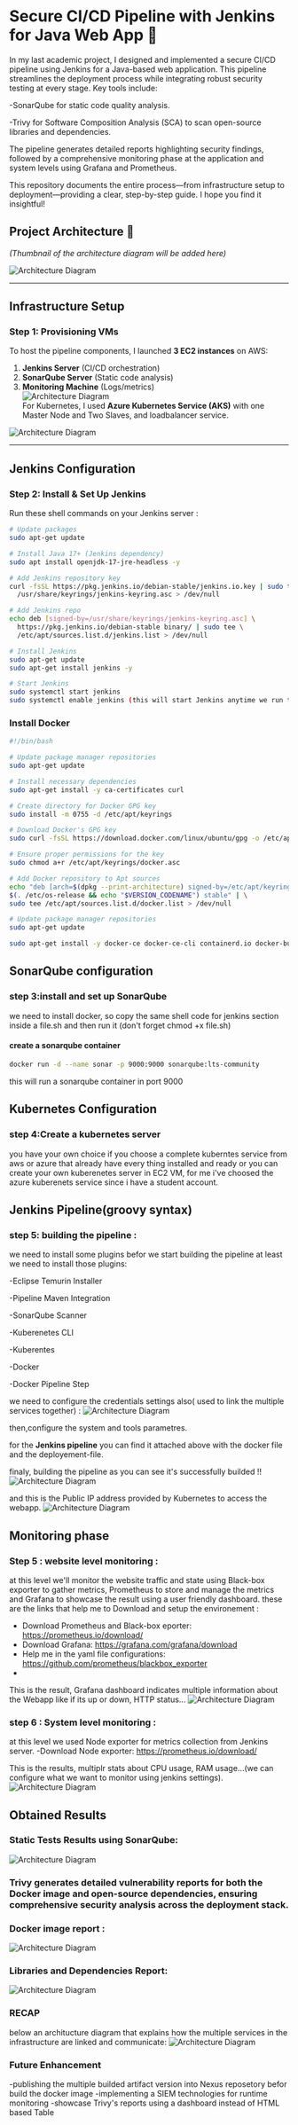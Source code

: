 # Secure CI/CD Pipeline with Jenkins for Java Web App 🚀  

In my last academic project, I designed and implemented a secure CI/CD pipeline using Jenkins for a Java-based web application. This pipeline streamlines the deployment process while integrating robust security testing at every stage. Key tools include:

-SonarQube for static code quality analysis.

-Trivy for Software Composition Analysis (SCA) to scan open-source libraries and dependencies.

The pipeline generates detailed reports highlighting security findings, followed by a comprehensive monitoring phase at the application and system levels using Grafana and Prometheus.

This repository documents the entire process—from infrastructure setup to deployment—providing a clear, step-by-step guide. I hope you find it insightful!

## Project Architecture 📐  
*(Thumbnail of the architecture diagram will be added here)*  

![Architecture Diagram](images/Screenshot%202025-04-16%20011223.png)  

---

## Infrastructure Setup  

### Step 1: Provisioning VMs  
To host the pipeline components, I launched **3 EC2 instances** on AWS:  
1. **Jenkins Server** (CI/CD orchestration)  
2. **SonarQube Server** (Static code analysis)  
3. **Monitoring Machine** (Logs/metrics)  
![Architecture Diagram](images/image.png)  
For Kubernetes, I used **Azure Kubernetes Service (AKS)** with one Master Node and Two Slaves, and loadbalancer service.  

![Architecture Diagram](images/Screenshot%202025-04-16%20130900.png)   

---

## Jenkins Configuration  

### Step 2: Install & Set Up Jenkins  
Run these shell commands on your Jenkins server :  

```bash
# Update packages
sudo apt-get update

# Install Java 17+ (Jenkins dependency)
sudo apt install openjdk-17-jre-headless -y

# Add Jenkins repository key
curl -fsSL https://pkg.jenkins.io/debian-stable/jenkins.io.key | sudo tee \
  /usr/share/keyrings/jenkins-keyring.asc > /dev/null

# Add Jenkins repo
echo deb [signed-by=/usr/share/keyrings/jenkins-keyring.asc] \
  https://pkg.jenkins.io/debian-stable binary/ | sudo tee \
  /etc/apt/sources.list.d/jenkins.list > /dev/null

# Install Jenkins
sudo apt-get update
sudo apt-get install jenkins -y

# Start Jenkins
sudo systemctl start jenkins
sudo systemctl enable jenkins (this will start Jenkins anytime we run the virtual machine)
```
### Install Docker  

```bash
#!/bin/bash

# Update package manager repositories
sudo apt-get update

# Install necessary dependencies
sudo apt-get install -y ca-certificates curl

# Create directory for Docker GPG key
sudo install -m 0755 -d /etc/apt/keyrings

# Download Docker's GPG key
sudo curl -fsSL https://download.docker.com/linux/ubuntu/gpg -o /etc/apt/keyrings/docker.asc

# Ensure proper permissions for the key
sudo chmod a+r /etc/apt/keyrings/docker.asc

# Add Docker repository to Apt sources
echo "deb [arch=$(dpkg --print-architecture) signed-by=/etc/apt/keyrings/docker.asc] https://download.docker.com/linux/ubuntu \
$(. /etc/os-release && echo "$VERSION_CODENAME") stable" | \
sudo tee /etc/apt/sources.list.d/docker.list > /dev/null

# Update package manager repositories
sudo apt-get update

sudo apt-get install -y docker-ce docker-ce-cli containerd.io docker-buildx-plugin docker-compose-plugin 
```
## SonarQube configuration
### step 3:install and set up SonarQube

we need to install docker, so copy the same shell code for jenkins section inside a file.sh and then run it (don't forget chmod +x file.sh)

#### create a sonarqube container
```bash
docker run -d --name sonar -p 9000:9000 sonarqube:lts-community
```

this will run a sonarqube container in port 9000

## Kubernetes Configuration 
### step 4:Create a kubernetes server
you have your own choice if you choose a complete kuberntes service from aws or azure that already have every thing installed and ready or you can create your own kuberenetes server in EC2 VM, for me i've choosed the azure kuberenets service since i have a student account.
## Jenkins Pipeline(groovy syntax)
### step 5: building the pipeline :
we need to install some plugins befor we start building the pipeline
at least we need to install those plugins:  

-Eclipse Temurin Installer  

-Pipeline Maven Integration  

-SonarQube Scanner  

-Kuberenetes CLI  

-Kuberentes  

-Docker  

-Docker Pipeline Step  


we need to configure the credentials settings also( used to link the multiple services together) :
![Architecture Diagram](images/Screenshot%202025-04-16%20144952.png)

then,configure the system and tools parametres.

for the **Jenkins pipeline** you can find it attached above with the docker file and the deployement-file.

finaly, building the pipeline as you can see it's successfully builded !!
![Architecture Diagram](images/Screenshot%202025-04-15%20204955.png)

and this is the Public IP address provided by Kubernetes to access the webapp.
![Architecture Diagram](images/Screenshot%202025-04-16%20144508.png)

## Monitoring phase
### Step 5 : website level monitoring :
at this level we'll monitor the website traffic and state using Black-box exporter to gather metrics, Prometheus to store and manage the metrics and Grafana to showcase the result using a user friendly dashboard.
these are the links that help me to Download and setup the environement :
- Download Prometheus and Black-box eporter: https://prometheus.io/download/
- Download Grafana: https://grafana.com/grafana/download
- Help me in the yaml file configurations: https://github.com/prometheus/blackbox_exporter
- 
This is the result, Grafana dashboard indicates multiple information about the Webapp like if its up or down, HTTP status...
![Architecture Diagram](images/website%20monitoring.png)
### step 6 : System level monitoring :
at this level we used Node exporter for metrics collection from Jenkins server.
-Download Node exporter:  https://prometheus.io/download/  

This is the results, multiplr stats about CPU usage, RAM usage...(we can configure what we want to monitor using jenkins settings).
![Architecture Diagram](images/Jenkins%20monitoring.png)
## Obtained Results
### Static Tests Results using SonarQube:
![Architecture Diagram](images/sonar%20results.png)
### Trivy generates detailed vulnerability reports for both the Docker image and open-source dependencies, ensuring comprehensive security analysis across the deployment stack.  

### Docker image report :  

![Architecture Diagram](images/image%20report.png)
### Libraries and Dependencies Report:  

![Architecture Diagram](images/lib%20report.png)

### RECAP 
below an architucture diagram that explains how the multiple services in the infrastructure are linked and communicate: 
![Architecture Diagram](images/diagram.png)
### Future Enhancement
-publishing the multiple builded artifact version into Nexus reposetory befor build the docker image
-implementing a SIEM technologies for runtime monitoring
-showcase Trivy's reports using a dashboard instead of HTML based Table
